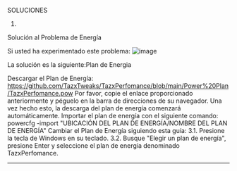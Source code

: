 SOLUCIONES

1)

Solución al Problema de Energía

Si usted ha experimentado este problema:
![image](https://github.com/user-attachments/assets/c7263479-ad21-43bf-b212-c64a829eb57b)

La solución es la siguiente:Plan de Energia


Descargar el Plan de Energía: 
https://github.com/TazxTweaks/TazxPerfomance/blob/main/Power%20Plan/TazxPerfomance.pow
Por favor, copie el enlace proporcionado anteriormente y péguelo en la barra de direcciones de su navegador. Una vez hecho esto, la descarga del plan de energía comenzará automáticamente.
Importar el plan de energía con el siguiente comando:
powercfg -import "UBICACIÓN DEL PLAN DE ENERGÍA/NOMBRE DEL PLAN DE ENERGÍA"
Cambiar el Plan de Energía siguiendo esta guía:
3.1. Presione la tecla de Windows en su teclado.
3.2. Busque "Elegir un plan de energía", presione Enter y seleccione el plan de energía denominado TazxPerfomance.

--------------------------------------------------------------------------------------------------------------------------------------------------------------------
